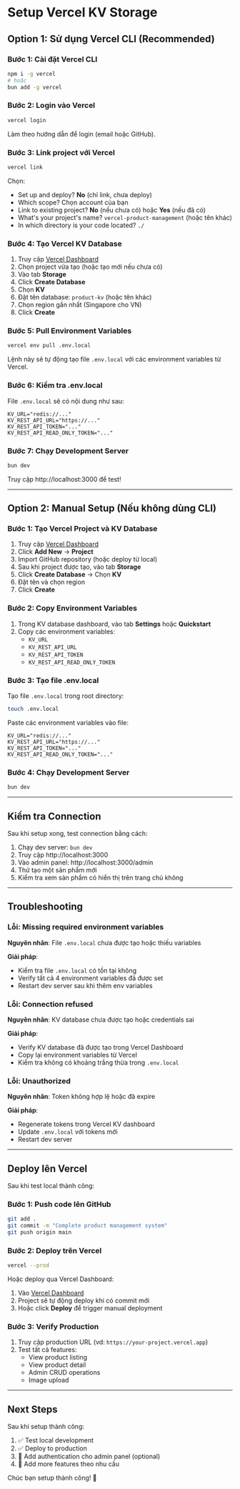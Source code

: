 # Setup Vercel KV Storage

## Option 1: Sử dụng Vercel CLI (Recommended)

### Bước 1: Cài đặt Vercel CLI

```bash
npm i -g vercel
# hoặc
bun add -g vercel
```

### Bước 2: Login vào Vercel

```bash
vercel login
```

Làm theo hướng dẫn để login (email hoặc GitHub).

### Bước 3: Link project với Vercel

```bash
vercel link
```

Chọn:
- Set up and deploy? **No** (chỉ link, chưa deploy)
- Which scope? Chọn account của bạn
- Link to existing project? **No** (nếu chưa có) hoặc **Yes** (nếu đã có)
- What's your project's name? `vercel-product-management` (hoặc tên khác)
- In which directory is your code located? `./`

### Bước 4: Tạo Vercel KV Database

1. Truy cập [Vercel Dashboard](https://vercel.com/dashboard)
2. Chọn project vừa tạo (hoặc tạo mới nếu chưa có)
3. Vào tab **Storage**
4. Click **Create Database**
5. Chọn **KV**
6. Đặt tên database: `product-kv` (hoặc tên khác)
7. Chọn region gần nhất (Singapore cho VN)
8. Click **Create**

### Bước 5: Pull Environment Variables

```bash
vercel env pull .env.local
```

Lệnh này sẽ tự động tạo file `.env.local` với các environment variables từ Vercel.

### Bước 6: Kiểm tra .env.local

File `.env.local` sẽ có nội dung như sau:

```env
KV_URL="redis://..."
KV_REST_API_URL="https://..."
KV_REST_API_TOKEN="..."
KV_REST_API_READ_ONLY_TOKEN="..."
```

### Bước 7: Chạy Development Server

```bash
bun dev
```

Truy cập http://localhost:3000 để test!

---

## Option 2: Manual Setup (Nếu không dùng CLI)

### Bước 1: Tạo Vercel Project và KV Database

1. Truy cập [Vercel Dashboard](https://vercel.com/dashboard)
2. Click **Add New** → **Project**
3. Import GitHub repository (hoặc deploy từ local)
4. Sau khi project được tạo, vào tab **Storage**
5. Click **Create Database** → Chọn **KV**
6. Đặt tên và chọn region
7. Click **Create**

### Bước 2: Copy Environment Variables

1. Trong KV database dashboard, vào tab **Settings** hoặc **Quickstart**
2. Copy các environment variables:
   - `KV_URL`
   - `KV_REST_API_URL`
   - `KV_REST_API_TOKEN`
   - `KV_REST_API_READ_ONLY_TOKEN`

### Bước 3: Tạo file .env.local

Tạo file `.env.local` trong root directory:

```bash
touch .env.local
```

Paste các environment variables vào file:

```env
KV_URL="redis://..."
KV_REST_API_URL="https://..."
KV_REST_API_TOKEN="..."
KV_REST_API_READ_ONLY_TOKEN="..."
```

### Bước 4: Chạy Development Server

```bash
bun dev
```

---

## Kiểm tra Connection

Sau khi setup xong, test connection bằng cách:

1. Chạy dev server: `bun dev`
2. Truy cập http://localhost:3000
3. Vào admin panel: http://localhost:3000/admin
4. Thử tạo một sản phẩm mới
5. Kiểm tra xem sản phẩm có hiển thị trên trang chủ không

---

## Troubleshooting

### Lỗi: Missing required environment variables

**Nguyên nhân**: File `.env.local` chưa được tạo hoặc thiếu variables

**Giải pháp**:
- Kiểm tra file `.env.local` có tồn tại không
- Verify tất cả 4 environment variables đã được set
- Restart dev server sau khi thêm env variables

### Lỗi: Connection refused

**Nguyên nhân**: KV database chưa được tạo hoặc credentials sai

**Giải pháp**:
- Verify KV database đã được tạo trong Vercel Dashboard
- Copy lại environment variables từ Vercel
- Kiểm tra không có khoảng trắng thừa trong `.env.local`

### Lỗi: Unauthorized

**Nguyên nhân**: Token không hợp lệ hoặc đã expire

**Giải pháp**:
- Regenerate tokens trong Vercel KV dashboard
- Update `.env.local` với tokens mới
- Restart dev server

---

## Deploy lên Vercel

Sau khi test local thành công:

### Bước 1: Push code lên GitHub

```bash
git add .
git commit -m "Complete product management system"
git push origin main
```

### Bước 2: Deploy trên Vercel

```bash
vercel --prod
```

Hoặc deploy qua Vercel Dashboard:
1. Vào [Vercel Dashboard](https://vercel.com/dashboard)
2. Project sẽ tự động deploy khi có commit mới
3. Hoặc click **Deploy** để trigger manual deployment

### Bước 3: Verify Production

1. Truy cập production URL (vd: `https://your-project.vercel.app`)
2. Test tất cả features:
   - View product listing
   - View product detail
   - Admin CRUD operations
   - Image upload

---

## Next Steps

Sau khi setup thành công:

1. ✅ Test local development
2. ✅ Deploy to production
3. 🔄 Add authentication cho admin panel (optional)
4. 🔄 Add more features theo nhu cầu

Chúc bạn setup thành công! 🎉
